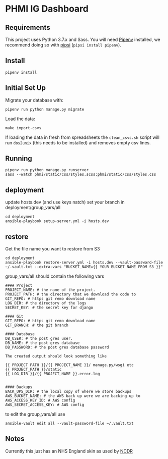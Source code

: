 # PHMI IG Dashboard

## Requirements

This project uses Python 3.7.x and Sass.
You will need [Pipenv](https://pipenv.readthedocs.io/en/latest/) installed, we recommend doing so with [pipsi](https://github.com/mitsuhiko/pipsi) (`pipsi install pipenv`).

## Install

    pipenv install


## Initial Set Up
Migrate your database with:

    pipenv run python manage.py migrate

Load the data:

    make import-csvs

If loading the data in fresh from spreadsheets the `clean_csvs.sh` script
will run `dos2unix` (this needs to be installed) and removes empty csv lines.


## Running

    pipenv run python manage.py runserver
    sass --watch phmi/static/css/styles.scss:phmi/static/css/styles.css


## deployment
update hosts.dev (and use keys natch)
set your branch in deployment/group_vars/all

```
cd deployment
ansible-playbook setup-server.yml -i hosts.dev
```

## restore
Get the file name you want to restore from S3

```
cd deployment
ansible-playbook restore-server.yml -i hosts.dev --vault-password-file ~/.vault.txt --extra-vars "BUCKET_NAME={{ YOUR BUCKET NAME FROM S3 }}"
```

group_vars/all should contain the following vars
```
#### Project
PROJECT_NAME: # the name of the project.
PROJECT_PATH: # the directory that we download the code to
GIT_REPO: # https git remo download name
LOG_DIR: # the directory of the logs
SECRET_KEY: # the secret key for django

#### Git
GIT_REPO: # https git remo download name
GIT_BRANCH: # the git branch

#### Database
DB_USER: # the post gres user.
DB_NAME: # the post gres database
DB_PASSWORD: # the post gres database password

The created output should look something like

{{ PROJECT PATH }}/{{ PROJECT_NAME }}/ manage.py/wsgi etc
{{ PROJECT_PATH }}/static
{{ LOG_DIR }}/{{ PROJECT_NAME }}.error.log


#### Backups
BACK_UPS_DIR: # the local copy of where we store backups
AWS_BUCKET_NAME: # the AWS back up were we are backing up to
AWS_ACCESS_KEY_ID: # AWS config
AWS_SECRET_ACCESS_KEY: # AWS config
```

to edit the group_vars/all use
```
ansible-vault edit all --vault-password-file ~/.vault.txt
```


## Notes
Currently this just has an NHS England skin as used by [NCDR](https://data.england.nhs.uk/ncdr/database)
